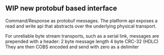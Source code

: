## WIP new protobuf based interface


Command/Response as protobuf messages. The platform api exposes a read and write
api that abstracts over the underlying physical transport.

For unreliable byte stream transports, such as a serial link, messages are
prepended with a header:
2 byte message length
4 byte CRC-32 (HDLC)
They are then COBS encoded and send with zero as a delimiter


